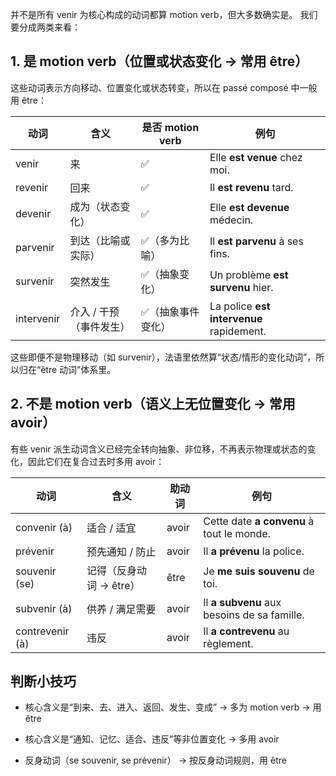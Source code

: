 并不是所有 venir 为核心构成的动词都算 motion verb，但大多数确实是。
我们要分成两类来看：

## 1. 是 motion verb（位置或状态变化 → 常用 être）
这些动词表示方向移动、位置变化或状态转变，所以在 passé composé 中一般用 être：

| 动词         | 含义            | 是否 motion verb | 例句                                       |
| ---------- | ------------- | -------------- | ---------------------------------------- |
| venir      | 来             | ✅              | Elle **est venue** chez moi.             |
| revenir    | 回来            | ✅              | Il **est revenu** tard.                  |
| devenir    | 成为（状态变化）      | ✅              | Elle **est devenue** médecin.            |
| parvenir   | 到达（比喻或实际）     | ✅（多为比喻）        | Il **est parvenu** à ses fins.           |
| survenir   | 突然发生          | ✅（抽象变化）        | Un problème **est survenu** hier.        |
| intervenir | 介入 / 干预（事件发生） | ✅（抽象事件变化）      | La police **est intervenue** rapidement. |

这些即便不是物理移动（如 survenir），法语里依然算“状态/情形的变化动词”，所以归在“être 动词”体系里。

## 2. 不是 motion verb（语义上无位置变化 → 常用 avoir）
有些 venir 派生动词含义已经完全转向抽象、非位移，不再表示物理或状态的变化，因此它们在复合过去时多用 avoir：

| 动词              | 含义              | 助动词   | 例句                                          |
| --------------- | --------------- | ----- | ------------------------------------------- |
| convenir (à)    | 适合 / 适宜         | avoir | Cette date **a convenu** à tout le monde.   |
| prévenir        | 预先通知 / 防止       | avoir | Il **a prévenu** la police.                 |
| souvenir (se)   | 记得（反身动词 → être） | être  | Je **me suis souvenu** de toi.              |
| subvenir (à)    | 供养 / 满足需要       | avoir | Il **a subvenu** aux besoins de sa famille. |
| contrevenir (à) | 违反              | avoir | Il **a contrevenu** au règlement.           |

## 判断小技巧
 - 核心含义是“到来、去、进入、返回、发生、变成” → 多为 motion verb → 用 être

 - 核心含义是“通知、记忆、适合、违反”等非位置变化 → 多用 avoir

 - 反身动词（se souvenir, se prévenir） → 按反身动词规则，用 être